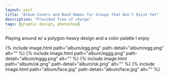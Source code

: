 ```yaml
---
layout: post
title: "Album Covers and Band Names for Groups that Don't Exist Yet"
description: "Provided free of charge"
tags: [graphic design, photoshop]
---
```


Playing around w/ a polygon-heavy design and a color palatte I enjoy

{% include image.html path="album/egg.png" path-detail="album/egg.png" alt="" %}
{% include image.html path="album/eggg.png" path-detail="album/eggg.png" alt="" %}
{% include image.html path="album/ok.png" path-detail="album/ok.png" alt="" %}
{% include image.html path="album/face.jpg" path-detail="album/face.jpg" alt="" %}

